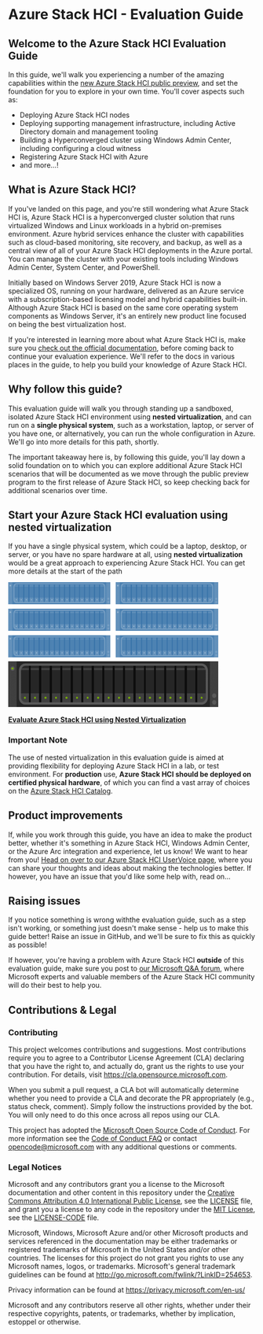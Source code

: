 Azure Stack HCI - Evaluation Guide
==============

## Welcome to the Azure Stack HCI Evaluation Guide ##

In this guide, we'll walk you experiencing a number of the amazing capabilities within the [new Azure Stack HCI public preview](https://azure.microsoft.com/en-us/products/azure-stack/hci/ "link to the new Azure Stack HCI public preview"), and set the foundation for you to explore in your own time.  You'll cover aspects such as:

* Deploying Azure Stack HCI nodes
* Deploying supporting management infrastructure, including Active Directory domain and management tooling
* Building a Hyperconverged cluster using Windows Admin Center, including configuring a cloud witness
* Registering Azure Stack HCI with Azure
* and more...!

What is Azure Stack HCI?
-----------

If you've landed on this page, and you're still wondering what Azure Stack HCI is, Azure Stack HCI is a hyperconverged cluster solution that runs virtualized Windows and Linux workloads in a hybrid on-premises environment. Azure hybrid services enhance the cluster with capabilities such as cloud-based monitoring, site recovery, and backup, as well as a central view of all of your Azure Stack HCI deployments in the Azure portal. You can manage the cluster with your existing tools including Windows Admin Center, System Center, and PowerShell.

Initially based on Windows Server 2019, Azure Stack HCI is now a specialized OS, running on your hardware, delivered as an Azure service with a subscription-based licensing model and hybrid capabilities built-in. Although Azure Stack HCI is based on the same core operating system components as Windows Server, it's an entirely new product line focused on being the best virtualization host.

If you're interested in learning more about what Azure Stack HCI is, make sure you [check out the official documentation](https://docs.microsoft.com/en-us/azure-stack/hci/overview "What is Azure Stack HCI documentation"), before coming back to continue your evaluation experience.  We'll refer to the docs in various places in the guide, to help you build your knowledge of Azure Stack HCI.

Why follow this guide?
-----------

This evaluation guide will walk you through standing up a sandboxed, isolated Azure Stack HCI environment using **nested virtualization**, and can run on a **single physical system**, such as a workstation, laptop, or server of you have one, or alternatively, you can run the whole configuration in Azure.  We'll go into more details for this path, shortly.

The important takeaway here is, by following this guide, you'll lay down a solid foundation on to which you can explore additional Azure Stack HCI scenarios that will be documented as we move through the public preview program to the first release of Azure Stack HCI, so keep checking back for additional scenarios over time.

Start your Azure Stack HCI evaluation using nested virtualization
-----------

If you have a single physical system, which could be a laptop, desktop, or server, or you have no spare hardware at all, using **nested virtualization** would be a great approach to experiencing Azure Stack HCI.  You can get more details at the start of the path

![Nested path image](/media/nested.png "Nested virtualization path image")

[**Evaluate Azure Stack HCI using Nested Virtualization**](/nested/README.md "Evaluate Azure Stack HCI using Nested Virtualization")

### Important Note ###
The use of nested virtualization in this evaluation guide is aimed at providing flexibility for deploying Azure Stack HCI in a lab, or test environment. For **production** use, **Azure Stack HCI should be deployed on certified physical hardware**, of which you can find a vast array of choices on the [Azure Stack HCI Catalog](https://aka.ms/azurestackhcicatalog "Azure Stack HCI Catalog").

Product improvements
-----------
If, while you work through this guide, you have an idea to make the product better, whether it's something in Azure Stack HCI, Windows Admin Center, or the Azure Arc integration and experience, let us know!  We want to hear from you!  [Head on over to our Azure Stack HCI UserVoice page](https://feedback.azure.com/forums/929833-azure-stack-hci "Azure Stack HCI UserVoice"), where you can share your thoughts and ideas about making the technologies better.  If however, you have an issue that you'd like some help with, read on... 

Raising issues
-----------
If you notice something is wrong withthe evaluation guide, such as a step isn't working, or something just doesn't make sense - help us to make this guide better!  Raise an issue in GitHub, and we'll be sure to fix this as quickly as possible!

If however, you're having a problem with Azure Stack HCI **outside** of this evaluation guide, make sure you post to [our Microsoft Q&A forum](https://docs.microsoft.com/en-us/answers/topics/azure-stack-hci.html "Microsoft Q&A Forum"), where Microsoft experts and valuable members of the Azure Stack HCI community will do their best to help you.

Contributions & Legal
-----------

### Contributing ###
This project welcomes contributions and suggestions.  Most contributions require you to agree to a Contributor License Agreement (CLA) declaring that you have the right to, and actually do, grant us the rights to use your contribution. For details, visit https://cla.opensource.microsoft.com.

When you submit a pull request, a CLA bot will automatically determine whether you need to provide a CLA and decorate the PR appropriately (e.g., status check, comment). Simply follow the instructions provided by the bot. You will only need to do this once across all repos using our CLA.

This project has adopted the [Microsoft Open Source Code of Conduct](https://opensource.microsoft.com/codeofconduct/).
For more information see the [Code of Conduct FAQ](https://opensource.microsoft.com/codeofconduct/faq/) or
contact [opencode@microsoft.com](mailto:opencode@microsoft.com) with any additional questions or comments.

### Legal Notices ###

Microsoft and any contributors grant you a license to the Microsoft documentation and other content in this repository under the [Creative Commons Attribution 4.0 International Public License](https://creativecommons.org/licenses/by/4.0/legalcode), see the [LICENSE](LICENSE) file, and grant you a license to any code in the repository under the [MIT License](https://opensource.org/licenses/MIT), see the [LICENSE-CODE](LICENSE-CODE) file.

Microsoft, Windows, Microsoft Azure and/or other Microsoft products and services referenced in the documentation may be either trademarks or registered trademarks of Microsoft in the United States and/or other countries. The licenses for this project do not grant you rights to use any Microsoft names, logos, or trademarks. Microsoft's general trademark guidelines can be found at http://go.microsoft.com/fwlink/?LinkID=254653.

Privacy information can be found at https://privacy.microsoft.com/en-us/

Microsoft and any contributors reserve all other rights, whether under their respective copyrights, patents, or trademarks, whether by implication, estoppel or otherwise.